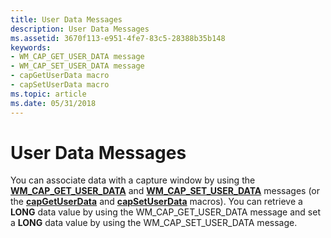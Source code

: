 ```yaml
---
title: User Data Messages
description: User Data Messages
ms.assetid: 3670f113-e951-4fe7-83c5-28388b35b148
keywords:
- WM_CAP_GET_USER_DATA message
- WM_CAP_SET_USER_DATA message
- capGetUserData macro
- capSetUserData macro
ms.topic: article
ms.date: 05/31/2018
---
```


# User Data Messages

You can associate data with a capture window by using the [**WM\_CAP\_GET\_USER\_DATA**](wm-cap-get-user-data.md) and [**WM\_CAP\_SET\_USER\_DATA**](wm-cap-set-user-data.md) messages (or the [**capGetUserData**](/windows/desktop/api/Vfw/nf-vfw-capgetuserdata) and [**capSetUserData**](/windows/desktop/api/Vfw/nf-vfw-capsetuserdata) macros). You can retrieve a **LONG** data value by using the WM\_CAP\_GET\_USER\_DATA message and set a **LONG** data value by using the WM\_CAP\_SET\_USER\_DATA message.

 

 




